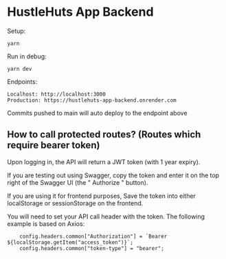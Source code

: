 # HustleHuts App Backend

Setup:

```
yarn
```

Run in debug:

```
yarn dev
```

Endpoints:

```
Localhost: http://localhost:3000
Production: https://hustlehuts-app-backend.onrender.com
```

Commits pushed to main will auto deploy to the endpoint above

## How to call protected routes? (Routes which require bearer token)

Upon logging in, the API will return a JWT token (with 1 year expiry).

If you are testing out using Swagger, copy the token and enter it on the top right of the Swagger UI (the " Authorize " button).

If you are using it for frontend purposes,
Save the token into either localStorage or sessionStorage on the frontend.

You will need to set your API call header with the token. The following example is based on Axios:

```
    config.headers.common["Authorization"] = `Bearer ${localStorage.getItem("access_token")}`;
    config.headers.common["token-type"] = "bearer";
```
